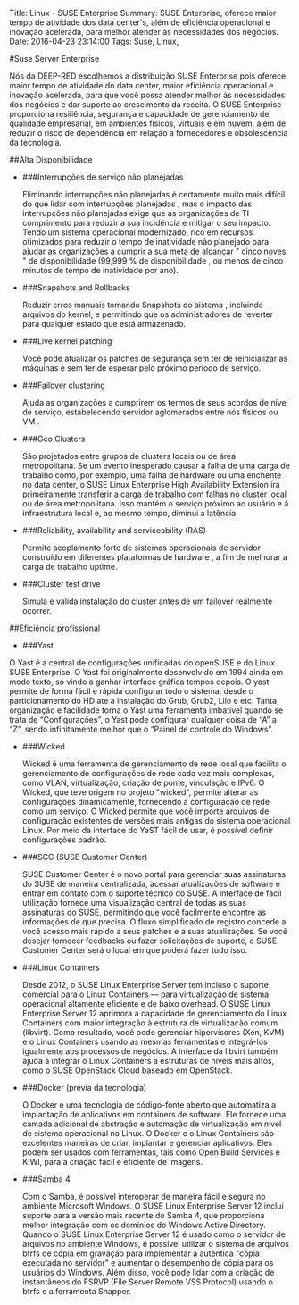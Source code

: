 Title: Linux - SUSE Enterprise
Summary: SUSE Enterprise, oferece maior tempo de atividade dos data center's, além de eficiência operacional e inovação acelerada, para melhor atender às necessidades dos negócios.
Date: 2016-04-23 23:14:00
Tags: Suse, Linux,

#Suse Server Enterprise 

<p> </p>
Nós da DEEP-RED escolhemos a distribuição SUSE Enterprise pois oferece maior tempo de atividade do data center, maior eficiência operacional e inovação acelerada, para que você possa atender melhor às necessidades dos negócios e dar suporte ao crescimento da receita. O SUSE Enterprise proporciona resiliência, segurança e capacidade de gerenciamento de qualidade empresarial, em ambientes físicos, virtuais e em nuvem, além de reduzir o risco de dependência em relação a fornecedores e obsolescência da tecnologia.
<p> </p>

##Alta Disponibilidade
<p> </p>

* ###Interrupções de serviço não planejadas

   Eliminando interrupções não planejadas é certamente muito mais difícil do que lidar com interrupções planejadas , mas o impacto das interrupções não planejadas exige que as organizações de TI comprimento para reduzir a sua incidência e mitigar o seu impacto.
   Tendo um sistema operacional modernizado, rico em recursos otimizados para reduzir o tempo de inatividade não planejado para ajudar as organizações a cumprir a sua meta de alcançar " cinco noves " de disponibilidade (99,999 % de disponibilidade , ou menos de cinco minutos de tempo de inatividade por ano).
   
* ###Snapshots and Rollbacks

  Reduzir erros manuais tomando Snapshots do sistema , incluindo arquivos do kernel, e permitindo que os administradores de reverter para qualquer estado que está armazenado.
  
* ###Live kernel patching

  Você pode atualizar os patches de segurança sem ter de reinicializar as máquinas e sem ter de esperar pelo próximo período de serviço.

* ###Failover clustering

  Ajuda as organizações a cumprirem os termos de seus acordos de nível de serviço, estabelecendo servidor aglomerados entre nós físicos ou VM .
  
* ###Geo Clusters

  São projetados entre grupos de clusters locais ou de área metropolitana. Se um evento inesperado causar a falha de uma carga de trabalho como, por exemplo, uma falha de hardware ou uma enchente no data center, o SUSE Linux Enterprise High Availability Extension irá primeiramente transferir a carga de trabalho com falhas no cluster local ou de área metropolitana. Isso mantém o serviço próximo ao usuário e à infraestrutura local e, ao mesmo tempo, diminui a latência.
  
* ###Reliability, availability and serviceability (RAS)

  Permite acoplamento forte de sistemas operacionais de servidor construído em diferentes plataformas de hardware , a fim de melhorar a carga de trabalho uptime.
  
* ###Cluster test drive

  Simula e valida instalação do cluster antes de um failover realmente ocorrer.
  
##Eficiência profissional

- ###Yast
 
 O Yast é a central de configurações unificadas do openSUSE e do Linux SUSE Enterprise. O Yast foi originalmente desenvolvido em 1994 ainda em modo texto, só vindo a ganhar interface gráfica tempos depois. O yast permite de forma fácil e rápida configurar todo o sistema, desde o particionamento do HD ate a instalação do Grub, Grub2, Lilo e etc. Tanta organização e facilidade torna o Yast uma ferramenta imbatível quando se trata de “Configurações”, o Yast pode configurar qualquer coisa de “A” a “Z”, sendo infinitamente melhor que o “Painel de controle do Windows”.

- ###Wicked

  Wicked é uma ferramenta de gerenciamento de rede local que facilita o gerenciamento de configurações de rede cada vez mais complexas, como VLAN, virtualização, criação de ponte, vinculação e IPv6. O Wicked, que teve origem no projeto "wicked", permite alterar as configurações dinamicamente, fornecendo a configuração de rede como um serviço. O Wicked permite que você importe arquivos de configuração existentes de versões mais antigas do sistema operacional Linux. Por meio da interface do YaST fácil de usar, é possível definir configurações padrão.
  
- ###SCC (SUSE Customer Center)

  SUSE Customer Center é o novo portal para gerenciar suas assinaturas do SUSE de maneira centralizada, acessar atualizações de software e entrar em contato com o suporte técnico do SUSE. A interface de fácil utilização fornece uma visualização central de todas as suas assinaturas do SUSE, permitindo que você facilmente encontre as informações de que precisa. O fluxo simplificado de registro concede a você acesso mais rápido a seus patches e a suas atualizações. Se você desejar fornecer feedbacks ou fazer solicitações de suporte, o SUSE Customer Center será o local em que poderá fazer tudo isso.
  
- ###Linux Containers

  Desde 2012, o SUSE Linux Enterprise Server tem incluso o suporte comercial para o Linux Containers — para virtualização de sistema operacional altamente eficiente e de baixo overhead. O SUSE Linux Enterprise Server 12 aprimora a capacidade de gerenciamento do Linux Containers com maior integração à estrutura de virtualização comum (libvirt). Como resultado, você pode gerenciar hipervisores (Xen, KVM) e o Linux Containers usando as mesmas ferramentas e integrá-los igualmente aos processos de negócios. A interface da libvirt também ajuda a integrar o Linux Containers a estruturas de níveis mais altos, como o SUSE OpenStack Cloud baseado em OpenStack.
  
- ###Docker (prévia da tecnologia)

  O Docker é uma tecnologia de código-fonte aberto que automatiza a implantação de aplicativos em containers de software. Ele fornece uma camada adicional de abstração e automação de virtualização em nível de sistema operacional no Linux. O Docker e o Linux Containers são excelentes maneiras de criar, implantar e gerenciar aplicativos. Eles podem ser usados com ferramentas, tais como Open Build Services e KIWI, para a criação fácil e eficiente de imagens.
  
- ###Samba 4

  Com o Samba, é possível interoperar de maneira fácil e segura no ambiente Microsoft Windows. O SUSE Linux Enterprise Server 12 inclui suporte para a versão mais recente do Samba 4, que proporciona melhor integração com os domínios do Windows Active Directory. Quando o SUSE Linux Enterprise Server 12 é usado como o servidor de arquivos no ambiente Windows, é possível utilizar o sistema de arquivos btrfs de cópia em gravação para implementar a autêntica "cópia executada no servidor" e aumentar o desempenho de cópia para os usuários do Windows. Além disso, você pode lidar com a criação de instantâneos do FSRVP (File Server Remote VSS Protocol) usando o btrfs e a ferramenta Snapper.
